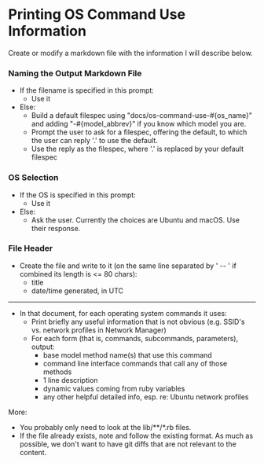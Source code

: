 # Printing OS Command Use Information

Create or modify a markdown file with the information I will describe below.

### Naming the Output Markdown File

* If the filename is specified in this prompt:
  * Use it
* Else:
  * Build a default filespec using "docs/os-command-use-#{os_name}" and adding "-#{model_abbrev}" 
    if you know which model you are.
  * Prompt the user to ask for a filespec, offering the default, to which the user can reply '.' to use the default.
  * Use the reply as the filespec, where '.' is replaced by your default filespec

### OS Selection

* If the OS is specified in this prompt:
    * Use it
* Else:
  * Ask the user. Currently the choices are Ubuntu and macOS. Use their response.

### File Header

* Create the file and write to it (on the same line separated by ' -- ' if combined its length is <= 80 chars):
  * title
  * date/time generated, in UTC

----

* In that document, for each operating system commands it uses:
  * Print briefly any useful information that is not obvious (e.g. SSID's vs. network profiles in Network Manager)
  * For each form (that is, commands, subcommands, parameters), output:
    * base model method name(s) that use this command
    * command line interface commands that call any of those methods
    * 1 line description                                                                                                                           
    * dynamic values coming from ruby variables                                                                                                    
    * any other helpful detailed info, esp. re: Ubuntu network profiles                                                                            

More:

* You probably only need to look at the lib/**/*.rb files.
* If the file already exists, note and follow the existing format.
  As much as possible, we don't want to have git diffs that are not relevant to the content.
